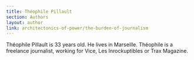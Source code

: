 ```yaml
---
title: Théophile Pillault
section: Authors
layout: author
link: architectonics-of-power/the-burden-of-journalism
---
```

Théophile Pillault is 33 years old. He lives in Marseille. Théophile is a
freelance journalist, working for Vice, Les Inrockuptibles or Trax Magazine.


